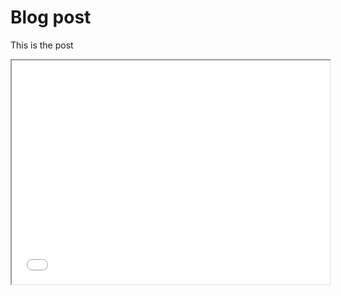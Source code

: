 # Blog post

This is the post
<!--	Exported from Voyant Tools (voyant-tools.org).
The iframe src attribute below uses a relative protocol to better function with both
http and https sites, but if you're embedding this into a local web page (file protocol)
you should add an explicit protocol (https if you're using voyant-tools.org, otherwise
it depends on this server.
Feel free to change the height and width values or other styling below: -->
<iframe style='width: 509px; height: 358px;' src='//voyant-tools.org/tool/Cirrus/?visible=25&corpus=defc31d123ab09522ce9d0e615046443'></iframe>
